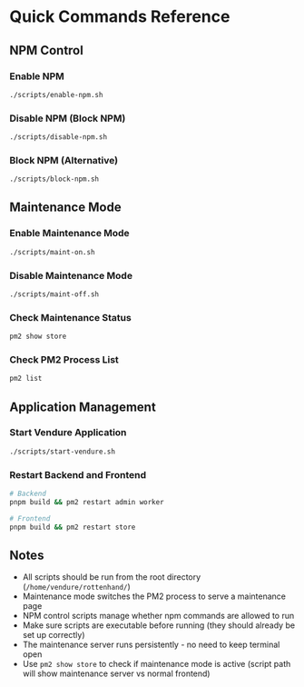 # Quick Commands Reference

## NPM Control

### Enable NPM
```bash
./scripts/enable-npm.sh
```

### Disable NPM (Block NPM)
```bash
./scripts/disable-npm.sh
```

### Block NPM (Alternative)
```bash
./scripts/block-npm.sh
```

## Maintenance Mode

### Enable Maintenance Mode
```bash
./scripts/maint-on.sh
```

### Disable Maintenance Mode
```bash
./scripts/maint-off.sh
```

### Check Maintenance Status
```bash
pm2 show store
```

### Check PM2 Process List
```bash
pm2 list
```

## Application Management

### Start Vendure Application
```bash
./scripts/start-vendure.sh
```

### Restart Backend and Frontend
```bash
# Backend
pnpm build && pm2 restart admin worker

# Frontend
pnpm build && pm2 restart store
```

## Notes

- All scripts should be run from the root directory (`/home/vendure/rottenhand/`)
- Maintenance mode switches the PM2 process to serve a maintenance page
- NPM control scripts manage whether npm commands are allowed to run
- Make sure scripts are executable before running (they should already be set up correctly)
- The maintenance server runs persistently - no need to keep terminal open
- Use `pm2 show store` to check if maintenance mode is active (script path will show maintenance server vs normal frontend)